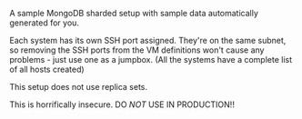 A sample MongoDB sharded setup with sample data automatically generated for you.  
  
Each system has its own SSH port assigned. They're on the same subnet, so removing the SSH 
ports from the VM definitions won't cause any problems - just use one as a jumpbox. (All
the systems have a complete list of all hosts created) 
  
This setup does not use replica sets.  
  
This is horrifically insecure. DO *NOT* USE IN PRODUCTION!!  

